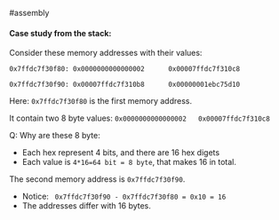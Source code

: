 #assembly 
#### Case study from the stack: 
Consider these memory addresses with their values:

```
0x7ffdc7f30f80: 0x0000000000000002      0x00007ffdc7f310c8

0x7ffdc7f30f90: 0x00007ffdc7f310b8      0x00000001ebc75d10
```

Here: `0x7ffdc7f30f80` is the first memory address. 

It contain two 8 byte values:
`0x0000000000000002   0x00007ffdc7f310c8`

Q: Why are these 8 byte:
- Each hex represent 4 bits, and there are 16 hex digets
- Each value is `4*16=64 bit = 8 byte`, that makes 16 in total.

The second memory address is `0x7ffdc7f30f90`. 
- Notice: ` 0x7ffdc7f30f90 - 0x7ffdc7f30f80 = 0x10 = 16`
- The addresses differ with 16 bytes. 

